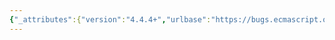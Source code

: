 ```yaml
---
{"_attributes":{"version":"4.4.4+","urlbase":"https://bugs.ecmascript.org/","maintainer":"dherman@mozilla.com"},"bug":{"bug_id":3910,"creation_ts":"2015-02-14 07:39:00 -0800","short_desc":"8.1.1.4.2 CreateMutableBinding, 8.1.1.4.3 CreateImmutableBinding: ReturnIfAbrupt unnecessary in step 4","delta_ts":"2015-02-19 19:11:06 -0800","product":"Draft for 6th Edition","component":"technical issue","version":"Rev 33: February 12, 2015 Draft","rep_platform":"All","op_sys":"All","bug_status":"RESOLVED","resolution":"FIXED","priority":"Normal","bug_severity":"enhancement","everconfirmed":true,"reporter":{"uid":"andrebargull","name":"André Bargull"},"assigned_to":{"uid":"allen","name":"Allen Wirfs-Brock"},"long_desc":[{"commentid":12638,"comment_count":0,"who":{"uid":"andrebargull","name":"André Bargull"},"bug_when":"2015-02-14 07:39:18 -0800","thetext":"8.1.1.4.2 CreateMutableBinding (N, D)\n8.1.1.4.3 CreateImmutableBinding (N, S)\n\n\nStep 4 can be removed - HasBinding for declarative environment records is infallible."},{"commentid":12664,"comment_count":1,"who":{"uid":"allen","name":"Allen Wirfs-Brock"},"bug_when":"2015-02-14 08:49:07 -0800","thetext":"fixed in rev34 editor's draft"},{"commentid":13127,"comment_count":2,"who":{"uid":"allen","name":"Allen Wirfs-Brock"},"bug_when":"2015-02-19 19:11:06 -0800","thetext":"fixed in rev34"}]}}
---
```

